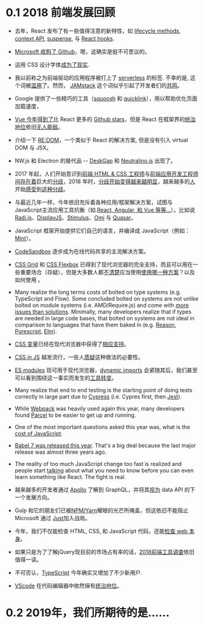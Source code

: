 # 0.1 2018 前端发展回顾

* 去年，React 发布了有一些值得注意的新特性，如 [lifecycle methods](https://reactjs.org/blog/2018/03/29/react-v-16-3.html#component-lifecycle-changes), [context API](https://reactjs.org/blog/2018/03/29/react-v-16-3.html#official-context-api), [suspense](https://reactjs.org/docs/react-api.html#reactsuspense), 与 [React hooks](https://reactjs.org/docs/hooks-intro.html).

* [Microsoft 收购了 Github](https://news.microsoft.com/2018/06/04/microsoft-to-acquire-github-for-7-5-billion/)，嗯，这确实是挺不可思议的。

* 运用 CSS 设计字体[成为了现实](https://yusugomori.com/projects/css-sans/).

* 我以前称之为前端驱动的应用程序被打上了 [serverless](https://thepowerofserverless.info/) 的标签. 不幸的是, 这个词被[滥用](https://www.jeremydaly.com/stop-calling-everything-serverless/)了。然而， [JAMstack](https://jamstack.org/) 这个词似乎引起了开发者们的[共鸣](https://jamstackconf.com/nyc/)。

* Google  提供了一些精巧的工具（[squoosh](https://github.com/GoogleChromeLabs/squoosh/) 和 [quicklink](https://github.com/GoogleChromeLabs/quicklink)），用以帮助优化页面加载速度，

* [Vue 今年得到了](https://risingstars.js.org/2018/en/#section-framework)比 React 更多的 [Github stars](https://hasvuepassedreactyet.surge.sh/)，但是 React 在框架界的[统治地位](https://2018.stateofjs.com/front-end-frameworks/overview/)依旧[无人能敌](https://www.npmjs.com/browse/depended)。

* 介绍一下 [RE:DOM](https://github.com/redom/redom)，一个类似于 React 的解决方案, 但是没有引入 virtual DOM 与 JSX。
* NW.js 和 Electron 的替代品 -- [DeskGap](https://deskgap.com/) 和 [Neutralino.js](https://neutralino.js.org/) 出现了。
* 2017 年起，人们开始意识到[前端 HTML & CSS 工程师](https://medium.com/@mandy.michael/is-there-any-value-in-people-who-cannot-write-javascript-d0a66b16de06)与[前端应用开发工程师间存在着](https://medium.com/@mandy.michael/is-there-any-value-in-people-who-cannot-write-javascript-d0a66b16de06)巨大的[分歧](https://medium.com/@jerrylowm/the-death-of-front-end-developers-803a95e0f411)，2018 年时，[分歧开始变得越来越明显](https://css-tricks.com/the-great-divide/)，越来越多的[人](https://rachelandrew.co.uk/archives/2019/01/30/html-css-and-our-vanishing-industry-entry-points/)开始[感受](https://hackernoon.com/the-backendification-of-frontend-development-62f218a773d4)到[这种](http://bradfrost.com/blog/post/big-ol-ball-o-javascript/)[分歧](https://justmarkup.com/log/2018/11/just-markup/)。
* 与最近几年一样，今年依旧充斥着各种应用/框架解决方案，试图与JavaScript主流应用工具抗衡（如.[React, Angular, 和 Vue 等等...](https://stateofjs.com/2017/front-end/results)），比如说 [Radi.js](https://radi.js.org/)、[DisplayJS](https://display.js.org/)、[Stimulus](https://stimulusjs.org/)、[Omi](https://github.com/Tencent/omi) 与 [Quasar](https://quasar-framework.org/)。
* JavaScript 框架开始提供它们自己的语言，并编译成 JavaScript（例如：[Mint](https://www.mint-lang.com/)）。
* [CodeSandbox](https://codesandbox.io/) 逐步成为在线代码共享的主流解决方案。
* [CSS Grid](https://cssgridgarden.com/) 和 [CSS Flexbox](https://flexboxfroggy.com/) 已得到了现代浏览器的完全支持，而且可以用在一些重要场合（存疑），但是大多数人都[不清楚](https://www.youtube.com/watch?v=hs3piaN4b5I)应当使用[使用哪一种方案](https://css-irl.info/to-grid-or-to-flex/)？以及如何使用 。
* Many realize the long terms costs of bolted on type systems \(e.g. TypeScript and Flow\). Some concluded bolted on systems are not unlike bolted on module systems \(i.e. AMD/Require.js\) and come with [more issues than solutions](https://medium.com/javascript-scene/the-typescript-tax-132ff4cb175b). Minimally, many developers realize that if types are needed in large code bases, that bolted on systems are not ideal in comparison to languages that have them baked in \(e.g. [Reason](https://reasonml.github.io/), [Purescript](http://www.purescript.org/), [Elm](https://elm-lang.org/)\).
* [CSS 变量](https://developer.mozilla.org/en-US/docs/Web/CSS/Using_CSS_variables)已经在现代浏览器中获得了[相应支持](https://caniuse.com/#feat=css-variables)。

* [CSS in JS](http://michelebertoli.github.io/css-in-js/) 越发流行，一些人[质疑](http://bradfrost.com/blog/link/whats-wrong-with-css-in-js/)这种做法的必要性。
* [ES modules](https://caniuse.com/#search=modules) 现可用于现代浏览器，[dynamic imports](https://developers.google.com/web/updates/2017/11/dynamic-import#dynamic) 会紧随其后，我们甚至可以看到围绕这一事实而发生的[工具转变](https://www.pikapkg.com/blog/introducing-pika-pack/)。
* Many realize that end to end testing is the starting point of doing tests correctly in large part due to [Cypress](https://www.cypress.io/how-it-works/) \(i.e. Cypres first,  then [Jest](https://jestjs.io/)\).
* While [Webpack](https://webpack.js.org/) was heavily used again this year, many developers found [Parcel](https://github.com/parcel-bundler/parcel) to be easier to get up and running.
* One of the most important questions asked this year was, what is the [cost of JavaScript](https://medium.com/@addyosmani/the-cost-of-javascript-in-2018-7d8950fbb5d4).
* [Babel 7 was released this year](https://babeljs.io/blog/2018/08/27/7.0.0). That's a big deal because the last major release was almost three years ago.
* The reality of too much JavaScript change too fast is realized and people start [talking](https://www.robinwieruch.de/javascript-fundamentals-react-requirements/) about what you need to know before you can even learn something like React. The fight is real.
* 越来越多的开发者通过 [Apollo](https://www.apollographql.com/) 了解到 GraphQL，并将其[视为](https://blog.bitsrc.io/why-does-everyone-love-graphql-17de7f99f05a) data API 的下一个发展方向。
* Gulp 和它的朋友们已被[NPM/Yarn](https://css-tricks.com/why-npm-scripts/)耀眼的光芒所掩盖，但这依旧不能阻止 Microsoft 通过 [Just](https://github.com/Microsoft/just)加入战局。
* 今年，我们不仅能检查 HTML, CSS, 和 JavaScript 代码，还能[检查 web 本身](https://webhint.io/)。
* 如果只是为了了解jQuery现目前的市场占有率的话，[2018前端工具调查](https://ashleynolan.co.uk/blog/frontend-tooling-survey-2018-results)依旧值得一读。
* 不可否认，[TypeScript](https://www.typescriptlang.org/) 今年确实又增加了不少新用户.
* [VScode](https://code.visualstudio.com/) 在代码编辑器中依然保有[统治地位](https://triplebyte.com/blog/editor-report-the-rise-of-visual-studio-code)。

# 0.2 2019年，我们所期待的是……



